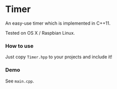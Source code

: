 # Timer
An easy-use timer which is implemented in C++11. 

Tested on OS X / Raspbian Linux. 

### How to use
Just copy ```Timer.hpp``` to your projects and include it!

### Demo
See ```main.cpp```. 


